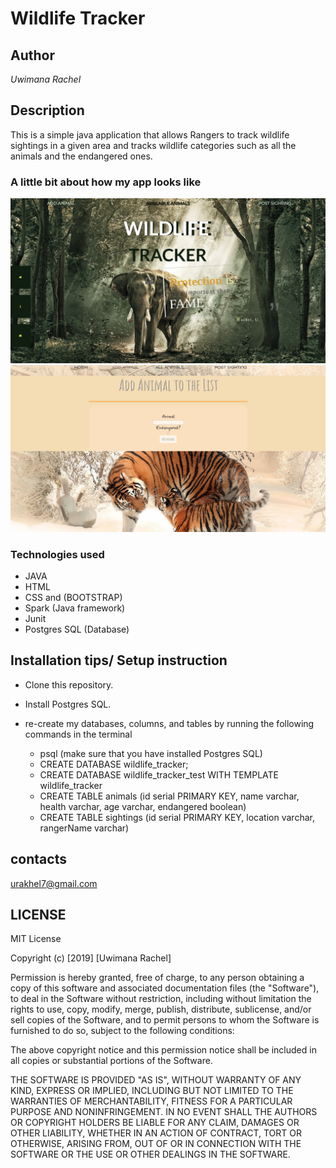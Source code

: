# Wildlife Tracker

## Author

*Uwimana Rachel*

## Description

This is a simple java application that allows Rangers to track wildlife sightings in a given area and tracks wildlife categories such as all the animals and the endangered ones.


### A little bit about how my app looks like

![homepage](src/main/resources/public/img1.png)
![Adding animal](src/main/resources/public/img2.png)
### Technologies used

* JAVA 
* HTML
* CSS and (BOOTSTRAP)
* Spark (Java framework)
* Junit
* Postgres SQL (Database)


## Installation tips/ Setup instruction

* Clone this repository.
* Install  Postgres SQL.
* re-create my databases, columns, and tables by running the following commands in the terminal

  * psql (make sure that you have installed Postgres SQL)
  * CREATE DATABASE wildlife_tracker;
  * CREATE DATABASE wildlife_tracker_test WITH TEMPLATE wildlife_tracker
  * CREATE TABLE animals (id serial PRIMARY KEY, name varchar, health varchar, age varchar, endangered boolean)
  * CREATE TABLE sightings (id serial PRIMARY KEY, location varchar, rangerName varchar)
  
## contacts

urakhel7@gmail.com
  
  
## LICENSE

MIT License

Copyright (c) [2019] [Uwimana Rachel]

Permission is hereby granted, free of charge, to any person obtaining a copy of this software and associated documentation files (the "Software"), to deal in the Software without restriction, including without limitation the rights to use, copy, modify, merge, publish, distribute, sublicense, and/or sell copies of the Software, and to permit persons to whom the Software is furnished to do so, subject to the following conditions:

The above copyright notice and this permission notice shall be included in all copies or substantial portions of the Software.

THE SOFTWARE IS PROVIDED "AS IS", WITHOUT WARRANTY OF ANY KIND, EXPRESS OR IMPLIED, INCLUDING BUT NOT LIMITED TO THE WARRANTIES OF MERCHANTABILITY, FITNESS FOR A PARTICULAR PURPOSE AND NONINFRINGEMENT. IN NO EVENT SHALL THE AUTHORS OR COPYRIGHT HOLDERS BE LIABLE FOR ANY CLAIM, DAMAGES OR OTHER LIABILITY, WHETHER IN AN ACTION OF CONTRACT, TORT OR OTHERWISE, ARISING FROM, OUT OF OR IN CONNECTION WITH THE SOFTWARE OR THE USE OR OTHER DEALINGS IN THE SOFTWARE.

